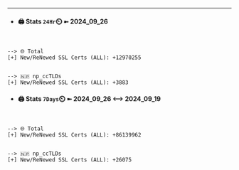

---
- #### 🖨️ **Stats** `24Hr`⏲️ ➼ 2024_09_26
```console


--> 🌐 Total
[+] New/ReNewed SSL Certs (ALL): +12970255


--> 🇳🇵 np_ccTLDs
[+] New/ReNewed SSL Certs (ALL): +3883

```

- #### 🖨️ **Stats** `7Days`⏲️ ➼ 2024_09_26 <--> 2024_09_19
```console


--> 🌐 Total
[+] New/ReNewed SSL Certs (ALL): +86139962


--> 🇳🇵 np_ccTLDs
[+] New/ReNewed SSL Certs (ALL): +26075

```

